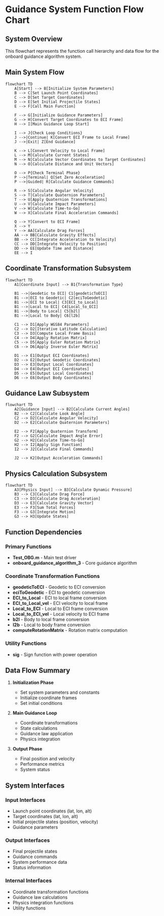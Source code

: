 # Guidance System Function Flow Chart

## System Overview

This flowchart represents the function call hierarchy and data flow for the onboard guidance algorithm system.

## Main System Flow

```mermaid
flowchart TD
    A[Start] --> B[Initialize System Parameters]
    B --> C[Set Launch Point Coordinates]
    C --> D[Set Target Coordinates]
    D --> E[Set Initial Projectile States]
    E --> F[Call Main Function]

    F --> G[Initialize Guidance Parameters]
    G --> H[Convert Target Coordinates to ECI Frame]
    H --> I[Main Guidance Loop Start]

    I --> J{Check Loop Conditions}
    J -->|Continue| K[Convert ECI Frame to Local Frame]
    J -->|Exit| Z[End Guidance]

    K --> L[Convert Velocity to Local Frame]
    L --> M[Calculate Current States]
    M --> N[Calculate Vector Coordinates to Target Cordinates]
    N --> O[Calculate Distance and Unit Vectors]

    O --> P{Check Terminal Phase}
    P -->|Terminal| Q[Set Zero Acceleration]
    P -->|Guided| R[Calculate Guidance Commands]

    R --> S[Calculate Angular Velocity]
    S --> T[Calculate Quaternion Parameters]
    T --> U[Apply Quaternion Transformations]
    U --> V[Calculate Impact Parameters]
    V --> W[Calculate Time-to-Go]
    W --> X[Calculate Final Acceleration Commands]

    Q --> Y[Convert to ECI Frame]
    X --> Y
    Y --> AA[Calculate Drag Forces]
    AA --> BB[Calculate Gravity Effects]
    BB --> CC[Integrate Acceleration to Velocity]
    CC --> DD[Integrate Velocity to Position]
    DD --> EE[Update Time and Distance]
    EE --> I
```

## Coordinate Transformation Subsystem

```mermaid
flowchart TD
    A1[Coordinate Input] --> B1{Transformation Type}

    B1 -->|Geodetic to ECI| C1[geodeticToECI]
    B1 -->|ECI to Geodetic| C2[eciToGeodetic]
    B1 -->|ECI to Local| C3[ECI_to_Local]
    B1 -->|Local to ECI| C4[Local_to_ECI]
    B1 -->|Body to Local| C5[b2l]
    B1 -->|Local to Body| C6[l2b]

    C1 --> D1[Apply WGS84 Parameters]
    C2 --> D2[Iterative Latitude Calculation]
    C3 --> D3[Compute Local Frame Basis]
    C4 --> D4[Apply Rotation Matrix]
    C5 --> D5[Apply Euler Rotation Matrix]
    C6 --> D6[Apply Inverse Euler Matrix]

    D1 --> E1[Output ECI Coordinates]
    D2 --> E2[Output Geodetic Coordinates]
    D3 --> E3[Output Local Coordinates]
    D4 --> E4[Output ECI Coordinates]
    D5 --> E5[Output Local Coordinates]
    D6 --> E6[Output Body Coordinates]
```

## Guidance Law Subsystem

```mermaid
flowchart TD
    A2[Guidance Input] --> B2[Calculate Current Angles]
    B2 --> C2[Calculate Look Angle]
    C2 --> D2[Calculate Angular Velocity]
    D2 --> E2[Calculate Quaternion Parameters]

    E2 --> F2[Apply Quaternion Transform]
    F2 --> G2[Calculate Impact Angle Error]
    G2 --> H2[Calculate Time-to-Go]
    H2 --> I2[Apply Sign Function]
    I2 --> J2[Calculate Final Commands]

    J2 --> K2[Output Acceleration Commands]
```

## Physics Calculation Subsystem

```mermaid
flowchart TD
    A3[Physics Input] --> B3[Calculate Dynamic Pressure]
    B3 --> C3[Calculate Drag Force]
    C3 --> D3[Calculate Drag Acceleration]
    D3 --> E3[Calculate Gravity Vector]
    E3 --> F3[Sum Total Forces]
    F3 --> G3[Integrate Motion]
    G3 --> H3[Update States]
```

## Function Dependencies

### Primary Functions

- **Test_OBG.m** - Main test driver
- **onboard_guidance_algorithm_3** - Core guidance algorithm

### Coordinate Transformation Functions

- **geodeticToECI** - Geodetic to ECI conversion
- **eciToGeodetic** - ECI to geodetic conversion
- **ECI_to_Local** - ECI to local frame conversion
- **ECI_to_Local_vel** - ECI velocity to local frame
- **Local_to_ECI** - Local to ECI frame conversion
- **Local_to_ECI_vel** - Local velocity to ECI frame
- **b2l** - Body to local frame conversion
- **l2b** - Local to body frame conversion
- **computeRotationMatrix** - Rotation matrix computation

### Utility Functions

- **sig** - Sign function with power operation

## Data Flow Summary

1. **Initialization Phase**

   - Set system parameters and constants
   - Initialize coordinate frames
   - Set initial conditions

2. **Main Guidance Loop**

   - Coordinate transformations
   - State calculations
   - Guidance law application
   - Physics integration

3. **Output Phase**
   - Final position and velocity
   - Performance metrics
   - System status

## System Interfaces

### Input Interfaces

- Launch point coordinates (lat, lon, alt)
- Target coordinates (lat, lon, alt)
- Initial projectile states (position, velocity)
- Guidance parameters

### Output Interfaces

- Final projectile states
- Guidance commands
- System performance data
- Status information

### Internal Interfaces

- Coordinate transformation functions
- Guidance law calculations
- Physics integration functions
- Utility functions
